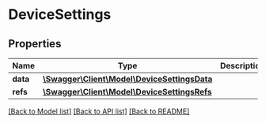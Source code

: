 # DeviceSettings

## Properties
Name | Type | Description | Notes
------------ | ------------- | ------------- | -------------
**data** | [**\Swagger\Client\Model\DeviceSettingsData**](DeviceSettingsData.md) |  | 
**refs** | [**\Swagger\Client\Model\DeviceSettingsRefs**](DeviceSettingsRefs.md) |  | [optional] 

[[Back to Model list]](../README.md#documentation-for-models) [[Back to API list]](../README.md#documentation-for-api-endpoints) [[Back to README]](../README.md)


